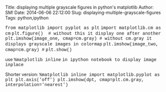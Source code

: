 Title: displaying multiple grayscale figures in python's matplotlib
Author: SM!
Date: 2014-06-06 22:12:00
Slug: displaying-multiple-grayscale-figures
Tags: python,ipython

<div dir="ltr" style="text-align: left;" trbidi="on"><span style="font-family: &quot;Courier New&quot;,Courier,monospace;">from matplotlib import pyplot as plt</span>
<span style="font-family: &quot;Courier New&quot;,Courier,monospace;">import matplotlib.cm as cm</span>
<span style="font-family: &quot;Courier New&quot;,Courier,monospace;">plt.figure()&nbsp; # without this it display one after another</span>
<span style="font-family: &quot;Courier New&quot;,Courier,monospace;">plt.imshow(image_one, cmap=cm.gray) # without cm.gray it displays grayscale images in colormap</span>
<span style="font-family: &quot;Courier New&quot;,Courier,monospace;">plt.imshow(image_two, cmap=cm.gray) #</span>
<span style="font-family: &quot;Courier New&quot;,Courier,monospace;">plt.show()</span>

use
<span style="font-family: &quot;Courier New&quot;,Courier,monospace;">%matplotlib inline</span>
<span style="font-family: &quot;Courier New&quot;,Courier,monospace;">in ipython notebook to display image inplace</span>


Shorter version:
<span style="font-family: &quot;Courier New&quot;,Courier,monospace;">%matplotlib inline
import matplotlib.pyplot as plt
plt.axis('off')
plt.imshow(dpt, cmap=plt.cm.gray, interpolation='nearest')</span></div>